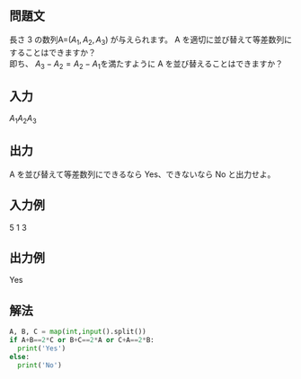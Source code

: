 ## 問題文
長さ 3 の数列A=$`(A_{1},A_{2},A_{3})`$ が与えられます。
A を適切に並び替えて等差数列にすることはできますか？  
即ち、
$`A_{3}−A_{2}=A_{2}−A_{1}`$を満たすように 
A を並び替えることはできますか？
## 入力
$`A_{1} A_{2} A_{3}`$
## 出力
A を並び替えて等差数列にできるなら Yes、できないなら No と出力せよ。
## 入力例
5 1 3
## 出力例
Yes
## 解法

```python
A, B, C = map(int,input().split())
if A+B==2*C or B+C==2*A or C+A==2*B:
  print('Yes')
else:
  print('No')